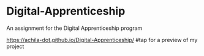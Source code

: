 # Digital-Apprenticeship
An assignment for the Digital Apprenticeship program

https://achila-dot.github.io/Digital-Apprenticeship/ #tap for a preview of my project
